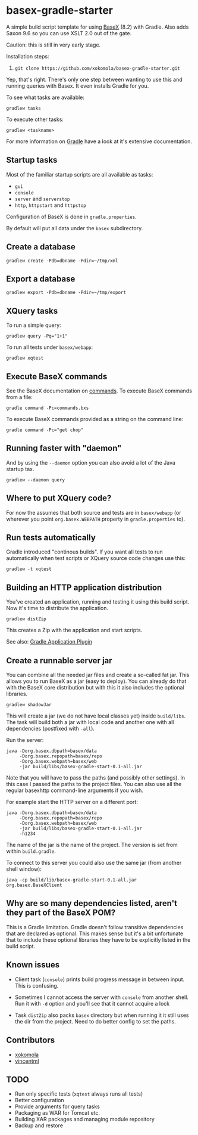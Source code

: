 # basex-gradle-starter

A simple build script template for using [BaseX](basex.org) (8.2) with Gradle. Also adds Saxon 9.6 so you can use XSLT 2.0 out of the gate.

Caution: this is still in very early stage.

Installation steps:

1. `git clone https://github.com/xokomola/basex-gradle-starter.git`

Yep, that's right. There's only one step between wanting to use this and running
queries with Basex. It even installs Gradle for you.

To see what tasks are available:

    gradlew tasks

To execute other tasks:

    gradlew <taskname>

For more information on [Gradle](https://gradle.org) have a look at it's
extensive documentation.


## Startup tasks

Most of the familiar startup scripts are all available as tasks:

- `gui`
- `console`
- `server` and `serverstop`
- `http`, `httpstart` and `httpstop`

Configuration of BaseX is done in `gradle.properties`.

By default will put all data under the `basex` subdirectory.


## Create a database

    gradlew create -Pdb=dbname -Pdir=~/tmp/xml


## Export a database

    gradlew export -Pdb=dbname -Pdir=~/tmp/export


## XQuery tasks

To run a simple query:

    gradlew query -Pq="1+1"

To run all tests under `basex/webapp`:

    gradlew xqtest


## Execute BaseX commands

See the BaseX documentation on [commands](http://docs.basex.org/wiki/Commands). To execute BaseX commands from a file:

    gradle command -Pc=commands.bxs

To execute BaseX commands provided as a string on the command line:

    gradle command -Pc="get chop"

 
## Running faster with "daemon"

And by using the `--daemon` option you can also avoid a lot of the Java startup
tax.

    gradlew --daemon query


## Where to put XQuery code?

For now the assumes that both source and tests are in `basex/webapp` (or wherever you point `org.basex.WEBPATH` property in `gradle.properties` to).


## Run tests automatically

Gradle introduced "continous builds". If you want all tests to run automatically when test scripts or XQuery source code changes use this:

    gradlew -t xqtest


## Building an HTTP application distribution

You've created an application, running and testing it using this build script.
Now it's time to distribute the application.

    gradlew distZip

This creates a Zip with the application and start scripts.

See also: [Gradle Application
Plugin](http://gradle.org/docs/current/userguide/application_plugin.html)


## Create a runnable server jar

You can combine all the needed jar files and create a so-called fat jar. This
allows you to run BaseX as a jar (easy to deploy). You can already do that
with the BaseX core distribution but with this it also includes the optional
libraries.

    gradlew shadowJar

This will create a jar (we do not have local classes yet) inside `build/libs`.
The task will build both a jar with local code and another one with all
dependencies (postfixed with `-all`).

Run the server:

    java -Dorg.basex.dbpath=basex/data
         -Dorg.basex.repopath=basex/repo 
         -Dorg.basex.webpath=basex/web
         -jar build/libs/basex-gradle-start-0.1-all.jar

Note that you will have to pass the paths (and possibly other settings). In this
case I passed the paths to the project files. You can also use all the regular
basexhttp command-line arguments if you wish.

For example start the HTTP server on a different port:

    java -Dorg.basex.dbpath=basex/data
         -Dorg.basex.repopath=basex/repo 
         -Dorg.basex.webpath=basex/web
         -jar build/libs/basex-gradle-start-0.1-all.jar
         -h1234

The name of the jar is the name of the project. The version is set from within
`build.gradle`.

To connect to this server you could also use the same jar (from another shell
window):

    java -cp build/lib/basex-gradle-start-0.1-all.jar org.basex.BaseXClient


## Why are so many dependencies listed, aren't they part of the BaseX POM?

This is a Gradle limitation. Gradle doesn't follow transitive dependencies that
are declared as optional. This makes sense but it's a bit unfortunate that to
include these optional libraries they have to be explicitly listed in the build
script.


## Known issues

- Client task (`console`) prints build progress message in between input. This is confusing.

- Sometimes I cannot access the server with `console` from another shell. Run it with `-d` option and you'll see that it cannot acquire a lock
  
- Task `distZip` also packs `basex` directory but when running it it still uses the dir from the project. Need to do better config to set the paths.


## Contributors

- [xokomola](https://github.com/xokomola)
- [vincentml](https://github.com/vincentml)


## TODO

- Run only specific tests (`xqtest` always runs all tests)
- Better configuration
- Provide arguments for query tasks
- Packaging as WAR for Tomcat etc.
- Building XAR packages and managing module repository
- Backup and restore
